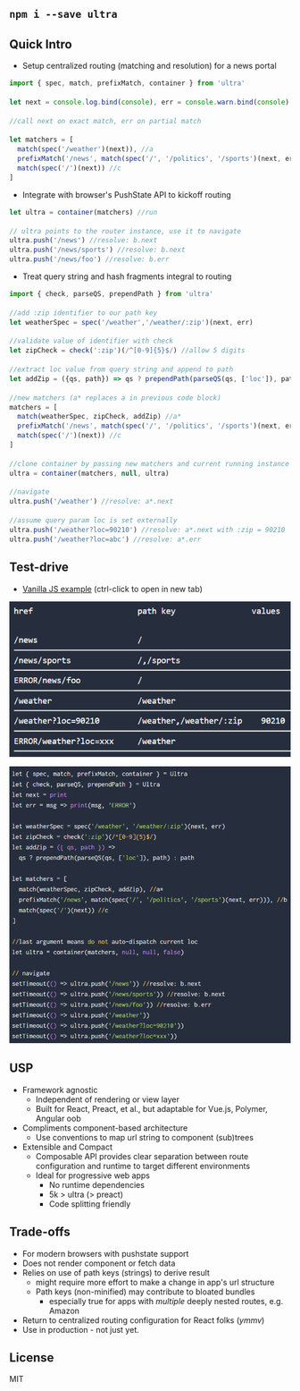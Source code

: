 ## `npm i --save ultra`

## Quick Intro
- Setup centralized routing (matching and resolution) for a news portal
```JavaScript
import { spec, match, prefixMatch, container } from 'ultra'

let next = console.log.bind(console), err = console.warn.bind(console)

//call next on exact match, err on partial match

let matchers = [
  match(spec('/weather')(next)), //a
  prefixMatch('/news', match(spec('/', '/politics', '/sports')(next, err))), //b
  match(spec('/')(next)) //c
]
```

- Integrate with browser's PushState API to kickoff routing

```JavaScript
let ultra = container(matchers) //run

// ultra points to the router instance, use it to navigate
ultra.push('/news') //resolve: b.next
ultra.push('/news/sports') //resolve: b.next
ultra.push('/news/foo') //resolve: b.err
```
- Treat query string and hash fragments integral to routing

```JavaScript
import { check, parseQS, prependPath } from 'ultra'

//add :zip identifier to our path key
let weatherSpec = spec('/weather','/weather/:zip')(next, err)

//validate value of identifier with check
let zipCheck = check(':zip')(/^[0-9]{5}$/) //allow 5 digits

//extract loc value from query string and append to path
let addZip = ({qs, path}) => qs ? prependPath(parseQS(qs, ['loc']), path) : path

//new matchers (a* replaces a in previous code block)
matchers = [
  match(weatherSpec, zipCheck, addZip) //a*
  prefixMatch('/news', match(spec('/', '/politics', '/sports')(next, err))), //b
  match(spec('/')(next)) //c
]

//clone container by passing new matchers and current running instance
ultra = container(matchers, null, ultra)

//navigate
ultra.push('/weather') //resolve: a*.next

//assume query param loc is set externally
ultra.push('/weather?loc=90210') //resolve: a*.next with :zip = 90210
ultra.push('/weather?loc=abc') //resolve: a*.err
```

## Test-drive
- [Vanilla JS example](https://jsfiddle.net/cheekyiscool/ktdmwx0o/embedded/js,html,css,result/dark/) (ctrl-click to open in new tab)

![Result](assets/ultra-news-example-result.png)

![JS](assets/ultra-news-example-js.png)


## USP
- Framework agnostic
  - Independent of rendering or view layer
  - Built for React, Preact, et al., but adaptable for Vue.js, Polymer, Angular oob
- Compliments component-based architecture
  - Use conventions to map url string to component (sub)trees
- Extensible and Compact
  - Composable API provides clear separation between route configuration and runtime to target different environments  
  - Ideal for progressive web apps
    - No runtime dependencies
    - 5k > ultra (> preact)
    - Code splitting friendly


## Trade-offs
  - For modern browsers with pushstate support
  - Does not render component or fetch data
  - Relies on use of path keys (strings) to derive result
    - might require more effort to make a change in app's url structure
    - Path keys (non-minified) may contribute to bloated bundles
      - especially true for apps with _multiple_ deeply nested routes, e.g. Amazon
  - Return to centralized routing configuration for React folks (_ymmv_)
  - Use in production - not just yet.

## License

MIT

